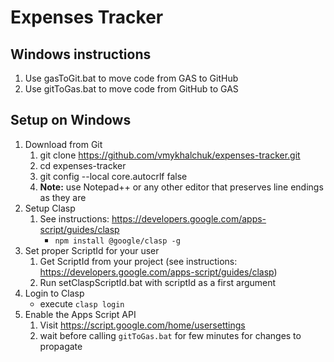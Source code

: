 # Expenses Tracker

## Windows instructions
1. Use gasToGit.bat to move code from GAS to GitHub
1. Use gitToGas.bat to move code from GitHub to GAS

## Setup on Windows
1. Download from Git
    1. git clone https://github.com/vmykhalchuk/expenses-tracker.git
    1. cd expenses-tracker
    1. git config --local core.autocrlf false
    1. **Note:** use Notepad++ or any other editor that preserves line endings as they are
1. Setup Clasp
    1. See instructions: https://developers.google.com/apps-script/guides/clasp
        * ```npm install @google/clasp -g```
1. Set proper ScriptId for your user
    1. Get ScriptId from your project (see instructions: https://developers.google.com/apps-script/guides/clasp)
    1. Run setClaspScriptId.bat with scriptId as a first argument
1. Login to Clasp
    * execute ```clasp login```
1. Enable the Apps Script API
    1. Visit https://script.google.com/home/usersettings
	1. wait before calling ```gitToGas.bat``` for few minutes for changes to propagate
